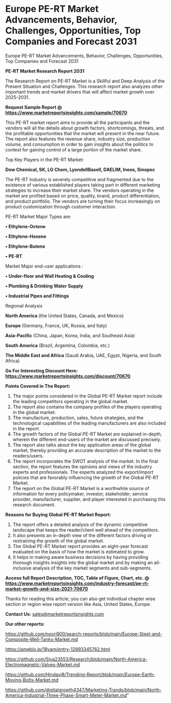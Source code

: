 # Europe PE-RT Market Advancements, Behavior, Challenges, Opportunities, Top Companies and Forecast 2031
Europe PE-RT Market Advancements, Behavior, Challenges, Opportunities, Top Companies and Forecast 2031

<strong>PE-RT Market Research Report 2031</strong>

The Research Report on PE-RT Market is a Skillful and Deep Analysis of the Present Situation and Challenges. This research report also analyzes other important trends and market drivers that will affect market growth over 2025-2031.

<strong>Request Sample Report @ <a href=https://www.marketreportsinsights.com/sample/70670>https://www.marketreportsinsights.com/sample/70670</a></strong>

This PE-RT market report aims to provide all the participants and the vendors will all the details about growth factors, shortcomings, threats, and the profitable opportunities that the market will present in the near future. The report also features the revenue share, industry size, production volume, and consumption in order to gain insights about the politics to contest for gaining control of a large portion of the market share.

Top Key Players in the PE-RT Market:

<strong>Dow Chemical, SK, LG Chem, LyondellBasell, DAELIM, Ineos, Sinopec</strong>

The PE-RT Industry is severely competitive and fragmented due to the existence of various established players taking part in different marketing strategies to increase their market share. The vendors operating in the market are profiled based on price, quality, brand, product differentiation, and product portfolio. The vendors are turning their focus increasingly on product customization through customer interaction.

PE-RT Market Major Types are:

<strong>• Ethylene-Octene

• Ethylene-Hexene

• Ethylene-Butene

• PE-RT</strong>

Market Major end-user applications :

<strong>• Under-floor and Wall Heating & Cooling

• Plumbing & Drinking Water Supply

• Industrial Pipes and Fittings</strong>

Regional Analysis

</u><strong><b>North America</b></strong> (the United States, Canada, and Mexico)

<strong><b>Europe </b></strong>(Germany, France, UK, Russia, and Italy)

<strong><b>Asia-Pacific</b></strong> (China, Japan, Korea, India, and Southeast Asia)

<strong><b>South America</b></strong> (Brazil, Argentina, Colombia, etc.)

<strong><b>The Middle East and Africa</b></strong> (Saudi Arabia, UAE, Egypt, Nigeria, and South Africa)

<strong>Go For Interesting Discount Here: <a href=https://www.marketreportsinsights.com/discount/70670>https://www.marketreportsinsights.com/discount/70670</a></strong>

<strong>Points Covered in The Report:</strong>
<ol>
  <li>The major points considered in the Global PE-RT Market report include the leading competitors operating in the global market.</li>
  <li>The report also contains the company profiles of the players operating in the global market.</li>
  <li>The manufacture, production, sales, future strategies, and the technological capabilities of the leading manufacturers are also included in the report.</li>
  <li>The growth factors of the Global PE-RT Market are explained in-depth, wherein the different end-users of the market are discussed precisely.</li>
  <li>The report also talks about the key application areas of the global market, thereby providing an accurate description of the market to the readers/users.</li>
  <li>The report incorporates the SWOT analysis of the market. In the final section, the report features the opinions and views of the industry experts and professionals. The experts analyzed the export/import policies that are favorably influencing the growth of the Global PE-RT Market.</li>
  <li>The report on the Global PE-RT Market is a worthwhile source of information for every policymaker, investor, stakeholder, service provider, manufacturer, supplier, and player interested in purchasing this research document.</li>
</ol>
<strong>Reasons for Buying Global PE-RT Market Report:</strong>

<ol>
  <li>The report offers a detailed analysis of the dynamic competitive landscape that keeps the reader/client well ahead of the competitors.</li>
  <li>It also presents an in-depth view of the different factors driving or restraining the growth of the global market.</li>
  <li>The Global PE-RT Market report provides an eight-year forecast evaluated on the basis of how the market is estimated to grow.</li>
  <li>It helps in making aware business decisions by having providing thorough insights insights into the global market and by making an all-inclusive analysis of the key market segments and sub-segments.</li>
</ol>
<strong>Access full Report Description, TOC, Table of Figure, Chart, etc. @ <a href=https://www.marketreportsinsights.com/industry-forecast/pe-rt-market-growth-and-size-2021-70670>https://www.marketreportsinsights.com/industry-forecast/pe-rt-market-growth-and-size-2021-70670</a></strong>


Thanks for reading this article; you can also get individual chapter wise section or region wise report version like Asia, United States, Europe.

<strong>Contact Us:</strong>
sales@marketreportsinsights.com

<strong>Our other reports:</strong>

<a href=https://github.com/noori900/search-reports/blob/main/Europe-Steel-and-Composite-Well-Tanks-Market.md>https://github.com/noori900/search-reports/blob/main/Europe-Steel-and-Composite-Well-Tanks-Market.md</a>

<a href=https://ameblo.jp/18yam/entry-12893345762.html>https://ameblo.jp/18yam/entry-12893345762.html</a>

<a href=https://github.com/Siya23553/Research/blob/main/North-America-Electromagnetic-Valves-Market.md>https://github.com/Siya23553/Research/blob/main/North-America-Electromagnetic-Valves-Market.md</a>

<a href=https://github.com/Hindavi8/Trending-Report/blob/main/Europe-Earth-Moving-Bolts-Market.md>https://github.com/Hindavi8/Trending-Report/blob/main/Europe-Earth-Moving-Bolts-Market.md</a>

<a href=https://github.com/digitalgrowth4347/Marketing-Trands/blob/main/North-America-Industrial-Three-Phase-Smart-Meter-Market.md>https://github.com/digitalgrowth4347/Marketing-Trands/blob/main/North-America-Industrial-Three-Phase-Smart-Meter-Market.md</a>"
